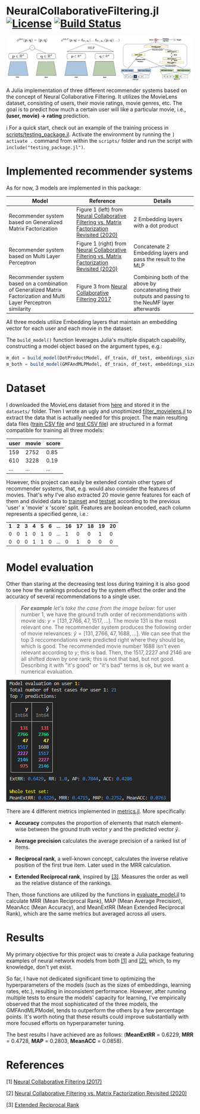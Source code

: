 # NeuralCollaborativeFiltering.jl [![License](https://img.shields.io/badge/License-MIT-blue.svg)](https://github.com/JuliaTeachingCTU/ImageInspector.jl/blob/master/LICENSE) [![Build Status](https://github.com/poludmik/NeuralCollaborativeFiltering.jl/actions/workflows/CI.yml/badge.svg?branch=master)](https://github.com/poludmik/NeuralCollaborativeFiltering.jl/actions/workflows/CI.yml?query=branch%3Amaster)

<img src="README/dot_mlp_and_both.png">

A Julia implementation of three different recommender systems based on the concept of Neural Collaborative Filtering. It utilizes the MovieLens dataset, consisting of users, their movie ratings, movie genres, etc. The goal is to predict how much a certain user will like a particular movie, i.e., **(user, movie) -> rating** prediction.

:information_source: For a quick start, check out an example of the training process in  [scripts/testing_package.jl](https://github.com/poludmik/NeuralCollaborativeFiltering.jl/blob/master/scripts/testing_package.jl). Activate the environment by running the `] activate .` command from within the `scripts/` folder and run the script with `include("testing_package.jl")`.


# Implemented recommender systems
As for now, 3 models are implemented in this package:

| Model | Reference | Details |
|-------|------|------|
| Recommender system based on Generalized Matrix Factorization | Figure 1 (left) from [Neural Collaborative Filtering vs. Matrix Factorization Revisited (2020)](https://arxiv.org/pdf/2005.09683.pdf) | 2 Embedding layers with a dot product |
| Recommender system based on Multi Layer Perceptron | Figure 1 (right) from [Neural Collaborative Filtering vs. Matrix Factorization Revisited (2020)](https://arxiv.org/pdf/2005.09683.pdf) | Concatenate 2 Embedding layers and pass the result to the MLP |
| Recommender system based on a combination of Generalized Matrix Factorization and Multi Layer Perceptron similarity | Figure 3 from [Neural Collaborative Filtering 2017](https://arxiv.org/pdf/1708.05031.pdf) | Combining both of the above by concatenating their outputs and passing to the NeuMF layer afterwards |

All three models utilize Embedding layers that maintain an embedding vector for each user and each movie in the dataset.

The `build_model()` function leverages Julia's multiple dispatch capability, constructing a model object based on the argument types, e.g.:
```julia
m_dot = build_model(DotProductModel, df_train, df_test, embeddings_size=60)
m_both = build_model(GMFAndMLPModel, df_train, df_test, embeddings_size=60, share_embeddings=true)
```


# Dataset
I downloaded the MovieLens dataset from [here](https://grouplens.org/datasets/movielens/#:~:text=recommended%20for%20education%20and%20development) and stored it in the `datasets/` folder. Then I wrote an ugly and unoptimized [filter_movielens.jl](https://github.com/poludmik/NeuralCollaborativeFiltering.jl/blob/master/scripts/filter_movielens.jl) to extract the data that is actually needed for this project. The main resulting data files ([train CSV file](https://github.com/poludmik/NeuralCollaborativeFiltering.jl/blob/master/datasets/ml-latest-small/user_movie_pairs_for_coll_filtr_train.csv) and [test CSV file](https://github.com/poludmik/NeuralCollaborativeFiltering.jl/blob/master/datasets/ml-latest-small/user_movie_pairs_for_coll_filtr_test.csv)) are structured in a format compatible for training all three models:

| user | movie | score |
|------|-------|-------|
| 159  | 2752  | 0.85  |
| 610  | 3228  | 0.19  |
| ...  | ...   | ...   |

However, this project can easily be extended contain other types of recommender systems, that, e.g. would also consider the features of movies.
That's why I've also extracted 20 movie genre features for each of them and divided data to [trainset](https://github.com/poludmik/NeuralCollaborativeFiltering.jl/blob/master/datasets/ml-latest-small/movie_genre_df_train.csv) and [testset](https://github.com/poludmik/NeuralCollaborativeFiltering.jl/blob/master/datasets/ml-latest-small/movie_genre_df_test.csv) according to the previous 'user' x 'movie' x 'score' split. Features are boolean encoded, each column represents a specified genre, i.e.:

<table style="font-size: small;">
  <tr>
    <td><strong>1</strong></td><td><strong>2</strong></td><td><strong>3</strong></td>
    <td><strong>4</strong></td><td><strong>5</strong></td><td><strong>6</strong></td><td><strong>...</strong></td><td><strong>16</strong></td>
    <td><strong>17</strong></td><td><strong>18</strong></td><td><strong>19</strong></td><td><strong>20</strong></td>
  </tr>
  <tr>
    <td>0</td><td>0</td><td>1</td><td>0</td><td>1</td><td>0</td><td>...</td><td>1</td><td>0</td><td>0</td><td>1</td><td>0</td>
  </tr>
  <tr>
    <td>0</td><td>0</td><td>0</td><td>1</td><td>1</td><td>0</td><td>...</td><td>0</td><td>1</td><td>0</td><td>0</td><td>0</td>
  </tr>
</table>




# Model evaluation
Other than staring at the decreasing test loss during training it is also good to see how the rankings produced by the system effect the order and the accuracy of several recommendations to a single user.

> ***For example** let's take the case from the image below*: for user number $1$, we have the ground truth order of recommendations with movie ids: $y = [131, 2766, 47, 1517, ...]$. The movie $131$ is the most relevant one. 
The recommender system produces the following order of movie relevances: $\hat y = [131, 2766, 47, 1688, ...]$. We can see that the top 3 reccomendations were predicted right where they should be, which is good. The recommended movie number $1688$ isn't even relevant according to $y$; this is bad. Then, the $1517, 2227$ and $2146$ are all shifted down by one rank; this is not that bad, but not good. Describing it with "it's good" or "it's bad" terms is ok, but we want a numerical evaluation.

<img src="README/eval.png">

There are 4 different metrics implemented in [metrics.jl](https://github.com/poludmik/NeuralCollaborativeFiltering.jl/blob/master/src/evaluation/metrics.jl). More specifically:

* **Accuracy** computes the proportion of elements that match element-wise between the ground truth vector $y$ and the predicted vector $\hat y$.

* **Average precision** calculates the average precision of a ranked list of items.

* **Reciprocal rank**, a well-known concept, calculates the inverse relative position of the first true item. Later used in the MRR calculation.

* **Extended Reciprocal rank**, inspired by [[3]](#3). Measures the order as well as the relative distance of the rankings.

Then, those functions are utilized by the functions in [evaluate_model.jl](https://github.com/poludmik/NeuralCollaborativeFiltering.jl/blob/master/src/evaluation/evaluate_model.jl) to calculate MRR (Mean Reciprocal Rank), MAP (Mean Average Precision), MeanAcc (Mean Accuracy), and MeanExtRR (Mean Extended Reciprocal Rank), which are the same metrics but averaged across all users.


# Results

My primary objective for this project was to create a Julia package featuring examples of neural network models from both [[1]](#1) and [[2]](#2), which, to my knowledge, don't yet exist.

So far, I have not dedicated significant time to optimizing the hyperparameters of the models (such as the sizes of embeddings, learning rates, etc.), resulting in inconsistent performance. However, after running multiple tests to ensure the models' capacity for learning, I've empirically observed that the most sophisticated of the three models, the GMFAndMLPModel, tends to outperform the others by a few percentage points. It's worth noting that these results could improve substantially with more focused efforts on hyperparameter tuning. 

The best results I have achieved are as follows: (**MeanExtRR** = 0.6229, **MRR** = 0.4728, **MAP** = 0.2803, **MeanACC** = 0.0858).

# References
<a id="1">[1]</a> [Neural Collaborative Filtering (2017)](https://arxiv.org/pdf/1708.05031.pdf)

<a id="2">[2]</a> [Neural Collaborative Filtering vs. Matrix Factorization Revisited (2020)](https://arxiv.org/pdf/2005.09683.pdf)

<a id="3">[3]</a> [Extended Reciprocal Rank](https://towardsdatascience.com/extended-reciprocal-rank-ranking-evaluation-metric-5929573c778a)